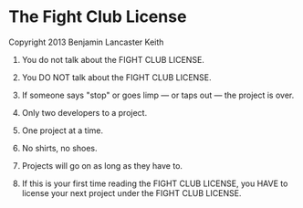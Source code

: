 # The Fight Club License

Copyright 2013 Benjamin Lancaster Keith

1. You do not talk about the FIGHT CLUB LICENSE.

2. You DO NOT talk about the FIGHT CLUB LICENSE.

3. If someone says "stop" or goes limp &mdash;  or taps out &mdash; the project is over.

4. Only two developers to a project.

5. One project at a time.

6. No shirts, no shoes.

7. Projects will go on as long as they have to.

8. If this is your first time reading the FIGHT CLUB LICENSE, you HAVE to license your next project under the FIGHT CLUB LICENSE.
